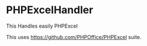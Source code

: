 PHPExcelHandler
===============

This Handles easily PHPExcel

This uses https://github.com/PHPOffice/PHPExcel suite.
